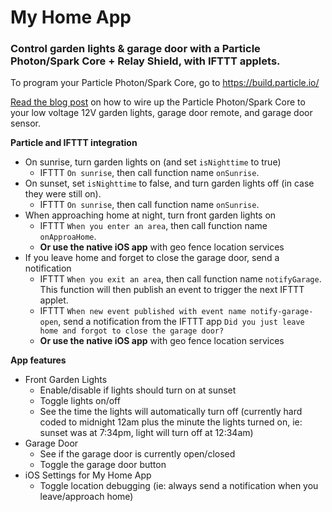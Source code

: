 # My Home App
### Control garden lights &amp; garage door with a Particle Photon/Spark Core + Relay Shield, with IFTTT applets.

To program your Particle Photon/Spark Core, go to https://build.particle.io/

[Read the blog post](http://michaeldimoudis.com/blog/iot-garden-lights-and-garage-door-with-mobile-app) on how to wire up the Particle Photon/Spark Core to your low voltage 12V garden lights, garage door remote, and garage door sensor.

**Particle and IFTTT integration**
* On sunrise, turn garden lights on (and set `isNighttime` to true)
    * IFTTT `On sunrise`, then call function name `onSunrise`.
* On sunset, set `isNighttime` to false, and turn garden lights off (in case they were still on).
    * IFTTT `On sunrise`, then call function name `onSunrise`.
* When approaching home at night, turn front garden lights on
    * IFTTT `When you enter an area`, then call function name `onApproaHome`.
    * **Or use the native iOS app** with geo fence location services
* If you leave home and forget to close the garage door, send a notification
    * IFTTT `When you exit an area`, then call function name `notifyGarage`. This function will then publish an event to trigger the next IFTTT applet.
    * IFTTT `When new event published with event name notify-garage-open`, send a notification from the IFTTT app `Did you just leave home and forgot to close the garage door?`
    * **Or use the native iOS app** with geo fence location services

**App features**
* Front Garden Lights
    * Enable/disable if lights should turn on at sunset
    * Toggle lights on/off
    * See the time the lights will automatically turn off (currently hard coded to midnight 12am plus the minute the lights turned on, ie: sunset was at 7:34pm, light will turn off at 12:34am)
* Garage Door
    * See if the garage door is currently open/closed
    * Toggle the garage door button
* iOS Settings for My Home App
    * Toggle location debugging (ie: always send a notification when you leave/approach home)


	
